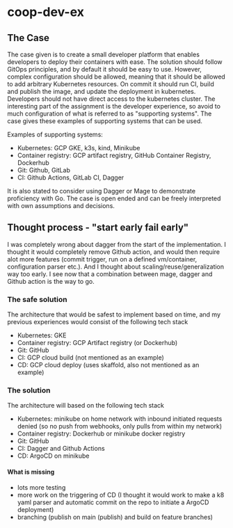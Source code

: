 # coop-dev-ex

## The Case 
The case given is to create a small developer platform that enables developers to deploy their containers with ease. The solution should follow GitOps principles, and by default it should be easy to use. However, complex configuration should be allowed, meaning that it should be allowed to add arbitrary Kubernetes resources. On commit it should run CI, build and publish the image, and update the deployment in kubernetes. Developers should not have direct access to the kubernetes cluster. The interesting part of the assignment is the developer experience, so avoid to much configuration of what is referred to as "supporting systems". The case gives these examples of supporting systems that can be used. 

Examples of supporting systems:
* Kubernetes: GCP GKE, k3s, kind, Minikube  
* Container registry: GCP artifact registry, GitHub Container Registry, Dockerhub
* Git: Github, GitLab  
* CI: Github Actions, GitLab CI, Dagger

It is also stated to consider using Dagger or Mage to demonstrate proficiency with Go. The case is open ended and can be freely interpreted with own assumptions and decisions.   

## Thought process - "start early fail early"
I was completely wrong about dagger from the start of the implementation. I thought it would completely remove Github action, and would then require alot more features (commit trigger, run on a defined vm/container, configuration parser etc.). And I thought about scaling/reuse/generalization way too early. I see now that a combination between mage, dagger and Github action is the way to go.   

### The safe solution 
The architecture that would be safest to implement based on time, and my previous experiences would consist of the following tech stack
* Kubernetes: GKE
* Container registry: GCP Artifact registry (or Dockerhub)
* Git: GitHub
* CI: GCP cloud build (not mentioned as an example)
* CD: GCP cloud deploy (uses skaffold, also not mentioned as an example)    

### The solution 
The architecture will based on the following tech stack
* Kubernetes: minikube on home network with inbound initiated requests denied (so no push from webhooks, only pulls from within my network) 
* Container registry: Dockerhub or minikube docker registry
* Git: GitHub
* CI: Dagger and Github Actions 
* CD: ArgoCD on minikube

#### What is missing 

* lots more testing
* more work on the triggering of CD (I thought it would work to make a k8 yaml parser and automatic commit on the repo to initiate a ArgoCD deployment)
* branching (publish on main (publish) and build on feature branches)  


